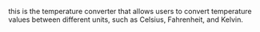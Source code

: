 this is the temperature converter that allows users to convert temperature values between different units, such as Celsius, Fahrenheit, and Kelvin.
